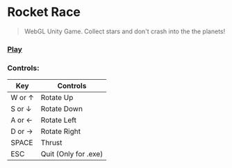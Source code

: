 # **Rocket Race**

> WebGL Unity Game. Collect stars and don't crash into the the planets!

### [Play](https://sunghogo.github.io/Rocket-Race/)

### Controls:

| Key | Controls |
| --- | -------- |
| W or ↑ | Rotate Up |
| S or ↓ | Rotate Down |
| A or ← | Rotate Left |
| D or → | Rotate Right |
| SPACE | Thrust |
| ESC | Quit (Only for .exe) |
